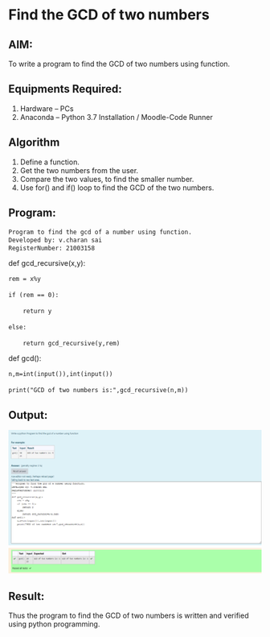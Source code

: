 # Find the GCD of two numbers

## AIM:
To write a program to find the GCD of two numbers using function.

## Equipments Required:
1. Hardware – PCs
2. Anaconda – Python 3.7 Installation / Moodle-Code Runner

## Algorithm
1. Define a function.
2. Get the two numbers from the user.
3. Compare the two values, to find the smaller number.
4. Use for() and if() loop to find the GCD of the two numbers.

## Program:
~~~
Program to find the gcd of a number using function.
Developed by: v.charan sai
RegisterNumber: 21003158
~~~


def gcd_recursive(x,y):

    rem = x%y

    if (rem == 0):

        return y 

    else:

        return gcd_recursive(y,rem)
def gcd():

    n,m=int(input()),int(input())

    print("GCD of two numbers is:",gcd_recursive(n,m))
    

## Output:
![output](https://github.com/charansai0/GCD-of-two-numbers/blob/main/Screenshot%20(150).png?raw=true)


## Result:
Thus the program to find the GCD of two numbers is written and verified using python programming.
